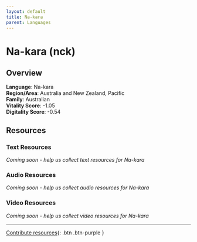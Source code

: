 ```yaml
---
layout: default
title: Na-kara
parent: Languages
---
```


# Na-kara (nck)

## Overview

**Language**: Na-kara  
**Region/Area**: Australia and New Zealand, Pacific  
**Family**: Australian  
**Vitality Score**: -1.05  
**Digitality Score**: -0.54  

## Resources

### Text Resources
*Coming soon - help us collect text resources for Na-kara*

### Audio Resources
*Coming soon - help us collect audio resources for Na-kara*

### Video Resources
*Coming soon - help us collect video resources for Na-kara*

---

[Contribute resources](https://fairtrain.github.io/){: .btn .btn-purple }
